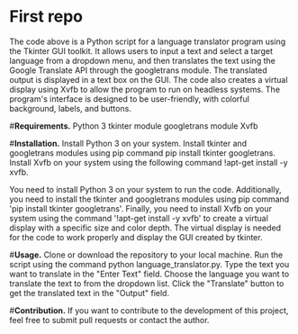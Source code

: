 # First repo

The code above is a Python script for a language translator program using the Tkinter GUI toolkit. It allows users to input a text and select a target language from a dropdown menu, and then translates the text using the Google Translate API through the googletrans module. The translated output is displayed in a text box on the GUI. The code also creates a virtual display using Xvfb to allow the program to run on headless systems. The program's interface is designed to be user-friendly, with colorful background, labels, and buttons.

#**Requirements.**
Python 3
tkinter module
googletrans module
Xvfb

#**Installation.**
Install Python 3 on your system.
Install tkinter and googletrans modules using pip command pip install tkinter googletrans.
Install Xvfb on your system using the following command !apt-get install -y xvfb.


You need to install Python 3 on your system to run the code. Additionally, you need to install the tkinter and googletrans modules using pip command 'pip install tkinter googletrans'. Finally, you need to install Xvfb on your system using the command '!apt-get install -y xvfb' to create a virtual display with a specific size and color depth. The virtual display is needed for the code to work properly and display the GUI created by tkinter.

#**Usage.**
Clone or download the repository to your local machine.
Run the script using the command python language_translator.py.
Type the text you want to translate in the "Enter Text" field.
Choose the language you want to translate the text to from the dropdown list.
Click the "Translate" button to get the translated text in the "Output" field.

#**Contribution.**
If you want to contribute to the development of this project, feel free to submit pull requests or contact the author.
